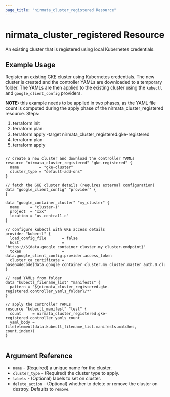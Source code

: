 ```yaml
---
page_title: "nirmata_cluster_registered Resource"
---
```


# nirmata_cluster_registered Resource

An existing cluster that is registered using local Kubernetes credentials.

## Example Usage

Register an existing GKE cluster using Kubernetes credentials. The new cluster is created and the controller YAMLs are downloaded to a temporary folder. The YAMLs are then applied to the existing cluster using the `kubectl` and `google_client_config` providers.

**NOTE:** this example needs to be applied in two phases, as the YAML file count is computed during the apply phase of the nirmata_cluster_registered resource. Steps:
1. terraform init
2. terraform plan 
3. terraform apply -target nirmata_cluster_registered.gke-registered
4. terraform plan
5. terraform apply

```hcl

// create a new cluster and download the controller YAMLs
resource "nirmata_cluster_registered" "gke-registered" {
  name         = "gke-cluster"
  cluster_type = "default-add-ons"
}

// fetch the GKE cluster details (requires external configuration)
data "google_client_config" "provider" {
}

data "google_container_cluster" "my_cluster" {
  name     = "cluster-1"
  project  = "xxx"
  location = "us-central1-c"
}

// configure kubectl with GKE access details
provider "kubectl" {
  load_config_file       = false
  host                   = "https://${data.google_container_cluster.my_cluster.endpoint}"
  token                  = data.google_client_config.provider.access_token
  cluster_ca_certificate = base64decode(data.google_container_cluster.my_cluster.master_auth.0.cluster_ca_certificate)
}

// read YAMLs from folder
data "kubectl_filename_list" "manifests" {
  pattern = "${nirmata_cluster_registered.gke-registered.controller_yamls_folder}/*"
}

// apply the controller YAMLs
resource "kubectl_manifest" "test" {
  count     = nirmata_cluster_registered.gke-registered.controller_yamls_count
  yaml_body = file(element(data.kubectl_filename_list.manifests.matches, count.index))
}


```

## Argument Reference

* `name` - (Required) a unique name for the cluster.
* `cluster_type` - (Required) the cluster type to apply.
* `labels` - (Optional) labels to set on cluster.
* `delete_action` - (Optional) whether to delete or remove the cluster on destroy. Defaults to `remove`.



